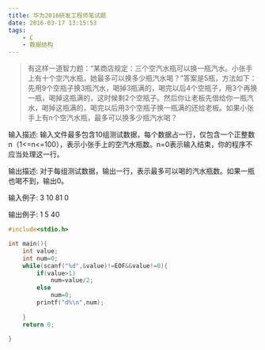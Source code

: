 ```yaml
---
title: 华为2016研发工程师笔试题
date: 2016-03-17 13:15:53
tags:
    - C
    - 数据结构
---
```

> 有这样一道智力题：“某商店规定：三个空汽水瓶可以换一瓶汽水。小张手上有十个空汽水瓶，她最多可以换多少瓶汽水喝？”答案是5瓶，方法如下：先用9个空瓶子换3瓶汽水，喝掉3瓶满的，喝完以后4个空瓶子，用3个再换一瓶，喝掉这瓶满的，这时候剩2个空瓶子。然后你让老板先借给你一瓶汽水，喝掉这瓶满的，喝完以后用3个空瓶子换一瓶满的还给老板。如果小张手上有n个空汽水瓶，最多可以换多少瓶汽水喝？

<!-- more -->
输入描述:
输入文件最多包含10组测试数据，每个数据占一行，仅包含一个正整数n（1<=n<=100），表示小张手上的空汽水瓶数。n=0表示输入结束，你的程序不应当处理这一行。


输出描述:
对于每组测试数据，输出一行，表示最多可以喝的汽水瓶数。如果一瓶也喝不到，输出0。

输入例子:
3
10
81
0

输出例子:
1
5
40

```C
#include<stdio.h>

int main(){
    int value;	
    int num=0;
    while(scanf("%d",&value)!=EOF&&value!=0){
        if(value>1)
            num=value/2;
        else
            num=0;
        printf("d%\n",num); 
        
    }
    return 0;
    
}
```

